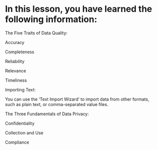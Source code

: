 # In this lesson, you have learned the following information:

The Five Traits of Data Quality: 

Accuracy 

Completeness 

Reliability 

Relevance 

Timeliness 

Importing Text:

You can use the ‘Text Import Wizard’ to import data from other formats, such as plain text, or comma-separated value files. 

The Three Fundamentals of Data Privacy: 

Confidentiality 

Collection and Use 

Compliance 